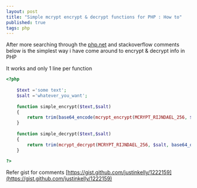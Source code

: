 ```yaml
--- 
layout: post
title: "Simple mcrypt encrypt & decrypt functions for PHP : How to"
published: true
tags: php
---
```

After more searching through the [php.net](http://php.net) and stackoverflow comments below 
is the simplest way i have come around to encrypt & decrypt info in PHP

It works and only 1 line per function

``` php
<?php
 
    $text ='some text';
    $salt ='whatever_you_want';
 
    function simple_encrypt($text,$salt)
    {  
        return trim(base64_encode(mcrypt_encrypt(MCRYPT_RIJNDAEL_256, $salt, $text, MCRYPT_MODE_ECB, mcrypt_create_iv(mcrypt_get_iv_size(MCRYPT_RIJNDAEL_256, MCRYPT_MODE_ECB), MCRYPT_RAND))));
    }
 
    function simple_decrypt($text,$salt)
    {  
        return trim(mcrypt_decrypt(MCRYPT_RIJNDAEL_256, $salt, base64_decode($text), MCRYPT_MODE_ECB, mcrypt_create_iv(mcrypt_get_iv_size(MCRYPT_RIJNDAEL_256, MCRYPT_MODE_ECB), MCRYPT_RAND)));
    }
 
?>
```

Refer gist for comments [https://gist.github.com/justinkelly/1222159](https://gist.github.com/justinkelly/1222159)